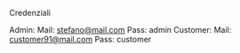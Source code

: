 Credenziali

Admin:
Mail: stefano@mail.com
Pass: admin
 
Customer:
Mail: customer91@mail.com
Pass: customer
